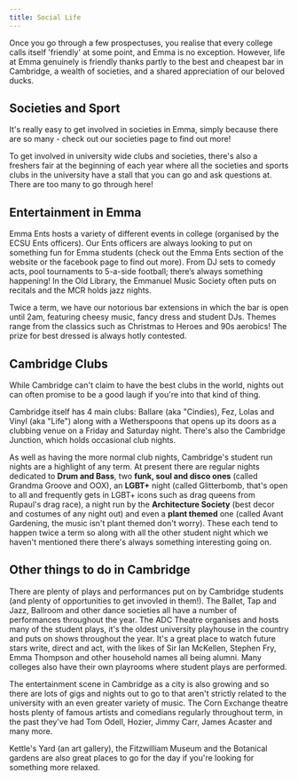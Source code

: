 ```yaml
---
title: Social Life
---
```

Once you go through a few prospectuses, you realise that every college calls itself 'friendly' at some point, and Emma is no exception. However, life at Emma genuinely is friendly thanks partly to the best and cheapest bar in Cambridge, a wealth of societies, and a shared appreciation of our beloved ducks.

## Societies and Sport

It's really easy to get involved in societies in Emma, simply because there are so many - check out our societies page to find out more!

To get involved in university wide clubs and societies, there's also a freshers fair at the beginning of each year where all the societies and sports clubs in the university have a stall that you can go and ask questions at. There are too many to go through here!

## Entertainment in Emma

Emma Ents hosts a variety of different events in college (organised by the ECSU Ents officers). Our Ents officers are always looking to put on something fun for Emma students (check out the Emma Ents section of the website or the facebook page to find out more). From DJ sets to comedy acts, pool tournaments to 5-a-side football; there’s always something happening! In the Old Library, the Emmanuel Music Society often puts on recitals and the MCR holds jazz nights. 

Twice a term, we have our notorious bar extensions in which the bar is open until 2am, featuring cheesy music, fancy dress and student DJs. Themes range from the classics such as Christmas to Heroes and 90s aerobics! The prize for best dressed is always hotly contested.

## Cambridge Clubs

While Cambridge can't claim to have the best clubs in the world, nights out can often promise to be a good laugh if you're into that kind of thing.

Cambridge itself has 4 main clubs: Ballare (aka "Cindies), Fez, Lolas and Vinyl (aka "Life") along with a Wetherspoons that opens up its doors as a clubbing venue on a Friday and Saturday night. There's also the Cambridge Junction, which holds occasional club nights.

As well as having the more normal club nights, Cambridge's student run nights are a highlight of any term. At present there are regular nights dedicated to **Drum and Bass**, two **funk, soul and disco ones** (called Grandma Groove and OOX), an **LGBT+** night (called Glitterbomb, that's open to all and frequently gets in LGBT+ icons such as drag queens from Rupaul's drag race), a night run by the **Architecture Society** (best decor and costumes of any night out) and even a **plant themed** one (called Avant Gardening, the music isn't plant themed don't worry). These each tend to happen twice a term so along with all the other student night which we haven't mentioned there there's always something interesting going on.

## Other things to do in Cambridge

There are plenty of plays and performances put on by Cambridge students (and plenty of opportunities to get invovled in them!). The Ballet, Tap and Jazz, Ballroom and other dance societies all have a number of performances throughout the year. The ADC Theatre organises and hosts many of the student plays, it's the oldest university playhouse in the country and puts on shows throughout the year. It's a great place to watch future stars write, direct and act, with the likes of Sir Ian McKellen, Stephen Fry, Emma Thompson and other household names all being alumni. Many colleges also have their own playrooms where student plays are performed.

The entertainment scene in Cambridge as a city is also growing and so there are lots of gigs and nights out to go to that aren't strictly related to the university with an even greater variety of music. The Corn Exchange theatre hosts plenty of famous artists and comedians regularly throughout term, in the past they've had Tom Odell, Hozier, Jimmy Carr, James Acaster and many more.

Kettle's Yard (an art gallery), the Fitzwilliam Museum and the Botanical gardens are also great places to go for the day if you're looking for something more relaxed.

